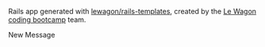 Rails app generated with [lewagon/rails-templates](https://github.com/lewagon/rails-templates), created by the [Le Wagon coding bootcamp](https://www.lewagon.com) team.

New Message
